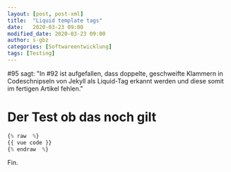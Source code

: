 ```yaml
---
layout: [post, post-xml]
title:  "Liquid template tags"
date:   2020-03-23 09:00
modified_date: 2020-03-23 09:00
author: s-gbz
categories: [Softwareentwicklung]
tags: [Testing]
---
```


#95 sagt:
"In #92 ist aufgefallen, dass doppelte, geschweifte Klammern in Codeschnipseln von Jekyll als Liquid-Tag erkannt werden und diese somit im fertigen Artikel fehlen."

# Der Test ob das noch gilt
```js
{% raw  %}
{{ vue code }}
{% endraw  %}
```

Fin.